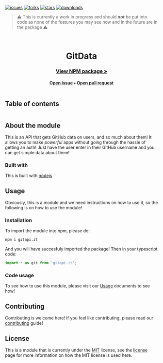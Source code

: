 [![issues](https://img.shields.io/github/issues/GitAPI-it/GitAPI.it-Nodejs?style=for-the-badge)](https://github.com/darkdarcool/GitData-Typescript/issues)
[![forks](https://img.shields.io/github/forks/GitAPI-it/GitAPI.it-Nodejs?style=for-the-badge)](https://github.com/darkdarcool/GitData-Typescript/fork)
[![stars](https://img.shields.io/github/stars/GitAPI-it/GitAPI.it-Nodejs?logoColor=blue&style=for-the-badge)](https://github.com/darkdarcool/GitData-Typescript/stargazers)
[![downloads](https://img.shields.io/npm/dw/gitapi.it?style=for-the-badge)](https://www.npmjs.com/package/gitapi.it)
> ⚠️ This is currently a work in progress and should ***not*** be put into code as none of the features you may see now and in the future are in the package ⚠️ 

<br />

<h1 align = "center" style = "display: block"> GitData </h1>

<h3 align = "center"><a href = "https://www.npmjs.com/package/gitapi.it"> View NPM package »</a></h1>
<h4 align = "center"><a href = "https://github.com/darkdarcool/GitAPI.it/issues">Open issue</a>  • <a href = "https://github.com/darkdarcool/GitAPI.it/pulls">Open pull request</a></h4>

<details>
  <summary style = "display: inline-block"><h2>Table of contents</summary>
  <br>
  <br>
  <li>
    <a href = "#about-the-module">About the module</a>
    <ul>
      • <a href = "#built-with"> Built with </a>
    </ul>
    • <a href = "#usage"> Usage </a>
    <ul>
      • <a href = "#installation"> Installation </a>
      <br>
      • <a href = "#code-usage"> Code usage </a>
    </ul>
    • <a href = "#contributing">Contributing</a>
    <br>
    • <a href = "#license">License</a>
  </li>
</details>

## About the module

This is an API that gets GitHub data on users, and so much about them! It allows you to make _powerful_ apps without going through the hassle of getting an auth! Just have the user enter in their GitHub username and you can get simple data about them! 

###  Built with 

This is built with [nodejs](https://nodejs.dev)

## Usage

Obviously, this is a module and we need instructions on how to use it, so the following is on how to use the module!

### Installation 

To import the module into npm, please do:

``` sh
npm i gitapi.it
```

And you will have succesfuly imported the package! Then in your typescript code:

``` javascript
import * as git from 'gitapi.it';
```

### Code usage

To see how to use this module, please visit our [Usage](https://github.com/GitAPI-it/GitAPI.it-Nodejs/tree/main/.github/USAGE.md) documents to see how! 

## Contributing

Contributing is welcome here! If you feel like contributing, please read our [contributing](https://github.com/GitAPI-it/GitAPI.it-Nodejs/tree/main/.github/CONTRIBUTING.md) guide!

## License

This is a module that is currently under the [MIT](https://en.wikipedia.org/wiki/MIT_License) license, see the [license](https://github.com/GitAPI-it/GitAPI.it-Nodejs/tree/main/.github/LICENSE.md) page for more information on how the MIT license is used here.
